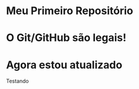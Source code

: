 Meu Primeiro Repositório 
======================== 

O Git/GitHub são legais!
=========================
Agora estou atualizado
=========================
Testando